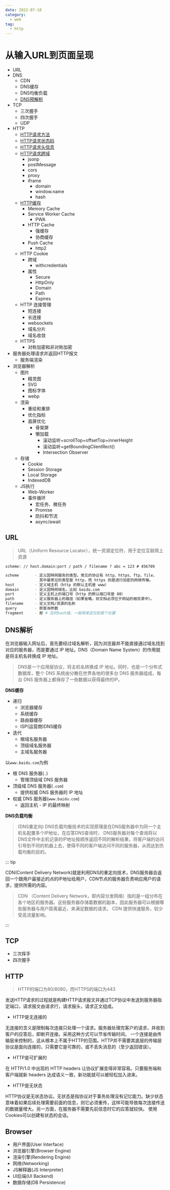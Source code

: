 ```yaml
---
date: 2022-07-18
category:
  - web
tag:
  - http
---
```


# 从输入URL到页面呈现

* URL
* DNS
  * CDN
  * DNS缓存
  * DNS均衡负载
  * [DNS预解析](./HTTP-06.md)
* TCP
  * 三次握手
  * 四次握手
  * UDP
* HTTP
  * [HTTP请求方法](./HTTP-05.md)
  * [HTTP请求状态码](./HTTP-01.md)
  * [HTTP请求头信息](./HTTP-02.md)
  * [HTTP请求跨域](./HTTP-03.md)
    * jsonp
    * postMessage
    * cors
    * proxy
    * iframe
      * domain
      * window.name
      * hash
  * [HTTP缓存](./HTTP-08.md)
    * Memory Cache
    * Service Worker Cache
      * PWA
    * HTTP Cache
      * 强缓存
      * 协商缓存
    * Push Cache
      * http2
  * HTTP Cookie
    * 跨域
      * withcredentials
    * 属性
      * Secure
      * HttpOnly
      * Domain
      * Path
      * Expires
  * HTTP 连接管理
    * 短连接
    * 长连接
    * websockets
    * 域名分片
    * 域名收敛
  * HTTPS
    * 对称加密和非对称加密
* 服务器处理请求并返回HTTP报文
  * 服务端渲染
* 浏览器解析
  * 图片
    * 精灵图
    * SVG
    * 图标字体
    * webp
  * 渲染
    * 重绘和重排
    * 优化指标
    * 首屏优化
      * 骨架屏
      * 懒加载
        * 滚动监听+scrollTop+offsetTop+innerHeight
        * 滚动监听+getBoundingClientRect()
        * Intersection Observer
  * 存储
    * Cookie
    * Session Storage
    * Local Storage
    * IndexedDB
  * JS执行
    * Web-Worker
    * 事件循环
      * 宏任务、微任务
      * Promise
      * 防抖和节流
      * async/await

## URL

> URL（Uniform Resource Locator），统一资源定位符，用于定位互联网上资源

`scheme: // host.domain:port / path / filename ? abc = 123 # 456789`

```bash
scheme       - 定义因特网服务的类型。常见的协议有 http、https、ftp、file，
               其中最常见的类型是 http，而 https 则是进行加密的网络传输。
host         - 定义域主机（http 的默认主机是 www）
domain       - 定义因特网域名，比如 baidu.com
port         - 定义主机上的端口号（http 的默认端口号是 80）
path         - 定义服务器上的路径（如果省略，则文档必须位于网站的根目录中）。
filename     - 定义文档/资源的名称
query        - 即查询参数
fragment     - 即 # 后的hash值，一般用来定位到某个位置
```

## DNS解析

在浏览器输入网址后，首先要经过域名解析，因为浏览器并不能直接通过域名找到对应的服务器，而是要通过 IP 地址。DNS（Domain Name System）的作用就是将主机名转换成 IP 地址。

> DNS是一个应用层协议，将主机名转换成 IP 地址。同时，也是一个分布式数据库，整个 DNS 系统由分散在世界各地的很多台 DNS 服务器组成，每台 DNS 服务器上都保存了一些数据以获得最终的IP。

**DNS缓存**

*   递归
    *   浏览器缓存
    *   系统缓存
    *   路由器缓存
    *   ISP(运营商)DNS缓存
*   迭代
    *   根域名服务器
    *   顶级域名服务器
    *   主域名服务器

以`www.baidu.com`为例

*   根 DNS 服务器(`.`)
    *   管理顶级域 DNS 服务器
*   顶级域 DNS 服务器(`.com`)
    *   提供权威 DNS 服务器的 IP 地址
*   权威 DNS 服务器(`www.baidu.com`)
    *   返回主机 - IP 的最终映射

**DNS负载均衡**

> (DNS重定向) DNS负载均衡技术的实现原理是在DNS服务器中为同一个主机名配置多个IP地址，在应答DNS查询时， DNS服务器对每个查询将以DNS文件中主机记录的IP地址按顺序返回不同的解析结果，将客户端的访问 引导到不同的机器上去，使得不同的客户端访问不同的服务器，从而达到负载均衡的目的。

::: tip

CDN(Content Delivery Network)就是利用DNS的重定向技术，DNS服务器会返回一个跟用户最接近的点的IP地址给用户，CDN节点的服务器负责响应用户的请求，提供所需的内容。

> CDN （Content Delivery Network，即内容分发网络）指的是一组分布在各个地区的服务器。这些服务器存储着数据的副本，因此服务器可以根据哪些服务器与用户距离最近，来满足数据的请求。 CDN 提供快速服务，较少受高流量影响。

:::

## TCP

* 三次挥手
* 四次握手

## HTTP

> HTTP的端口为80/8080，而HTTPS的端口为443

发送HTTP请求的过程就是构建HTTP请求报文并通过TCP协议中发送到服务器指定端口，请求报文由请求行，请求报头，请求正文组成。

* HTTP是无连接的

无连接的含义是限制每次连接只处理一个请求。服务器处理完客户的请求，并收到客户的应答后，即断开连接。采用这种方式可以节省传输时间。
一个连接是由传输层来控制的，这从根本上不属于HTTP的范围。HTTP并不需要其底层的传输层协议是面向连接的，只需要它是可靠的，或不丢失消息的（至少返回错误）。

* HTTP是可扩展的

在 HTTP/1.0 中出现的 HTTP headers 让协议扩展变得非常容易。只要服务端和客户端就新 headers 达成语义一致，新功能就可以被轻松加入进来。

* HTTP是无状态

HTTP协议是无状态协议。无状态是指协议对于事务处理没有记忆能力。缺少状态意味着如果后续处理需要前面的信息，则它必须重传，这样可能导致每次连接传送的数据量增大。另一方面，在服务器不需要先前信息时它的应答就较快。 使用Cookies可以创建有状态的会话。

## Browser

* 用户界面(User Interface)
* 浏览器引擎(Browser Engine)
* 渲染引擎(Rendering Engine)
* 网络(Networking)
* JS解释器(JS Interpreter)
* UI后端(UI Backend)
* 数据存储(DB Persistence)
